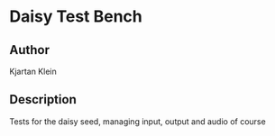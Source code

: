 # Daisy Test Bench

## Author
Kjartan Klein 


## Description

Tests for the daisy seed, managing input, output and audio of course